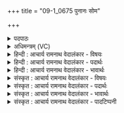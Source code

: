 +++
title = "09-1_0675 पुनानः सोम"

+++
<details><summary>पदपाठः</summary>

पु꣣नानः꣢। सो꣡म। धा꣡र꣢꣯या। अ꣣पः꣢। व꣡सा꣢꣯नः। अ꣣र्षसि। आ। र꣣त्नधाः꣢। र꣣त्न। धाः꣢। यो꣡नि꣢꣯म्। ऋ꣣त꣡स्य꣢। सी꣣दसि। उ꣡त्सः꣢꣯। उत्। सः꣣। देवः꣢। हि꣣रण्य꣡यः꣢। ६७५।
</details>

<details><summary>अधिमन्त्रम् (VC)</summary>

- पवमानः सोमः
- सप्तर्षयः
- प्रगाथः(विषमा बृहती समा सतोबृहती)
- मध्यमः
</details>

<details><summary>हिन्दी : आचार्य रामनाथ वेदालंकार - विषयः</summary>

प्रथम ऋचा पूर्वार्चिक में ५११ क्रमाङ्क पर परमात्मा के पक्ष में व्याख्यात की गयी थी। यहाँ गुरु का वर्णन है।
</details>

<details><summary>हिन्दी : आचार्य रामनाथ वेदालंकार - पदार्थः</summary>

पदार्थान्वयभाषाः -  हे (सोम) ज्ञानरस के खजाने गुरुवर ! आप (धारया) ज्ञान की धारा से (पुनानः) शिष्यों को पवित्र करते हुए (अर्षसि) शिष्यों के मध्य जाते हो। (रत्नधाः) रमणीय गुणों को धारण करनेवाले आप (ऋतस्य योनिम्) सत्य के भण्डार परमात्मा को (आसीदसि) उपासते हो। आप (उत्सः) विद्या के स्रोत, (देवः) प्रकाशक और (हिरण्ययः) तेजस्वी हो ॥१॥
</details>

<details><summary>हिन्दी : आचार्य रामनाथ वेदालंकार - भावार्थः</summary>

भावार्थभाषाः -  वही गुरु होने योग्य है,जो सब विद्याओं में पारंगत,अध्यापनकला में प्रवीण,चारित्र्यवान्,सच्चरित्र बनानेवाला,शिष्यों का पितृतुल्य,तेजस्वी,गुणवान्,गुणप्रशंसक,परब्रह्म का द्रष्टा और परब्रह्म का साक्षात्कार कराने में समर्थ हो ॥१॥
</details>

<details><summary>संस्कृत : आचार्य रामनाथ वेदालंकार - विषयः</summary>

प्रथमा ऋक् पूर्वार्चिके ५११ क्रमाङ्के परमात्मपक्षे व्याख्याता। अत्र गुरुर्वर्ण्यते।
</details>

<details><summary>संस्कृत : आचार्य रामनाथ वेदालंकार - पदार्थः</summary>

पदार्थान्वयभाषाः -  हे (सोम) ज्ञानरसनिधे गुरो ! त्वम् (धारया) ज्ञानधारया (पुनानः) शिष्यान् पवित्रीकुर्वन्, (अपः) कर्त्तव्यानि कर्माणि (वसानः) धारयन् (अर्षसि) शिष्याणां मध्ये गच्छसि। (रत्नधाः) रमणीयानां गुणानां धारयिता त्वम् (ऋतस्य योनिम्) सत्यस्य गृहभूतं परमात्मानम् (आसीदसि) उपास्से। त्वम् (उत्सः) विद्यायाः स्रोतः, (देवः) प्रकाशकः, (हिरण्ययः) ज्योतिर्मयश्च विद्यसे ॥१॥
</details>

<details><summary>संस्कृत : आचार्य रामनाथ वेदालंकार - भावार्थः</summary>

भावार्थभाषाः -  स एव गुरुर्भवितुं योग्यो यः सकलविद्यापारंगतोऽध्यापनकलाप्रवीण-श्चारित्र्यवान् सच्चरित्रस्य ग्राहयिता शिष्याणां पितृतुल्यस्तेजस्वी गुणवान् गुणप्रशंसकः कृतपरब्रह्मसाक्षात्कारो ब्रह्मानुभूतिं कारयितुं समर्थश्च भवेत् ॥१॥
</details>

<details><summary>संस्कृत : आचार्य रामनाथ वेदालंकार - पादटिप्पनी</summary>

टिप्पणी:   ४. प्रकर्षेण ग्रन्थनं यत्र स प्रगाथः। प्रकर्षो नाम आम्नाताद् ऋक्पाठादाधिक्यम्। इति मी० द० अ० ९, ३, ६ अधि० १ वर्णके माधवव्याख्यानम्। एष च प्रगाथः पादाभ्यासपुरःसरमृगन्तर- सम्पादनेनोपजायते—इति सामश्रमी। १. ऋ० ९।१०७।४ ‘देवो’ इत्यत्र ‘देव’ इति पाठः। साम० ५११।
</details>
